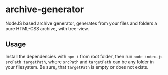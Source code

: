 # archive-generator

NodeJS based archive generator, generates from your files and folders a pure HTML-CSS archive, with tree-view.

## Usage

Install the dependencies with `npm i` from root folder, then run `node index.js srcPath targetPath`, where `srcPath` and `targetPath` can be any folder in your filesystem. Be sure, that `targetPath` is empty or does not exists.
